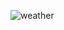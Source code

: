![weather](https://user-images.githubusercontent.com/102507139/189389452-65369745-dfad-41f7-898a-56d98bae0d56.png)
